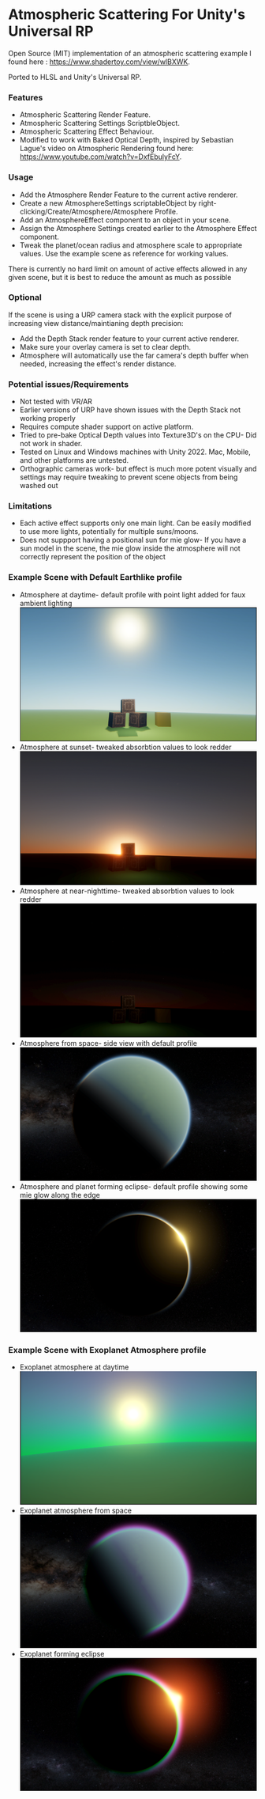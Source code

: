 # Atmospheric Scattering For Unity's Universal RP

Open Source (MIT) implementation of an atmospheric scattering example I found here : https://www.shadertoy.com/view/wlBXWK.

Ported to HLSL and Unity's Universal RP.

### Features
* Atmospheric Scattering Render Feature.
* Atmospheric Scattering Settings ScriptbleObject.
* Atmospheric Scattering Effect Behaviour.
* Modified to work with Baked Optical Depth, inspired by Sebastian Lague's video on Atmospheric Rendering found here: https://www.youtube.com/watch?v=DxfEbulyFcY.

### Usage

* Add the Atmosphere Render Feature to the current active renderer.
* Create a new AtmosphereSettings scriptableObject by right-clicking/Create/Atmosphere/Atmosphere Profile.
* Add an AtmosphereEffect component to an object in your scene.
* Assign the Atmosphere Settings created earlier to the Atmosphere Effect component.
* Tweak the planet/ocean radius and atmosphere scale to appropriate values. Use the example scene as reference for working values.

There is currently no hard limit on amount of active effects allowed in any given scene, but it is best to reduce the amount as much as possible

### Optional

If the scene is using a URP camera stack with the explicit purpose of increasing view distance/maintianing depth precision:
* Add the Depth Stack render feature to your current active renderer.
* Make sure your overlay camera is set to clear depth.
* Atmosphere will automatically use the far camera's depth buffer when needed, increasing the effect's render distance.

### Potential issues/Requirements
* Not tested with VR/AR
* Earlier versions of URP have shown issues with the Depth Stack not working properly
* Requires compute shader support on active platform.
* Tried to pre-bake Optical Depth values into Texture3D's on the CPU- Did not work in shader.
* Tested on Linux and Windows machines with Unity 2022. Mac, Mobile, and other platforms are untested.
* Orthographic cameras work- but effect is much more potent visually and settings may require tweaking to prevent scene objects from being washed out

### Limitations
* Each active effect supports only one main light. Can be easily modified to use more lights, potentially for multiple suns/moons.
* Does not suppport having a positional sun for mie glow- If you have a sun model in the scene, the mie glow inside the atmosphere will not correctly represent the position of the object


### Example Scene with Default Earthlike profile
* Atmosphere at daytime- default profile with point light added for faux ambient lighting
![Atmosphere at daytime](Assets/Screenshots/daytime.png)<br>
* Atmosphere at sunset- tweaked absorbtion values to look redder
![Atmosphere at sunset](Assets/Screenshots/sunset.png)<br>
* Atmosphere at near-nighttime- tweaked absorbtion values to look redder
![Atmosphere at nighttime](Assets/Screenshots/night.png)<br>
* Atmosphere from space- side view with default profile
![Atmosphere from space](Assets/Screenshots/space.png)<br>
* Atmosphere and planet forming eclipse- default profile showing some mie glow along the edge
![Atmosphere from space-again](Assets/Screenshots/space2.png)<br>

### Example Scene with Exoplanet Atmosphere profile
* Exoplanet atmosphere at daytime
![Goofy colored atmosphere](Assets/Screenshots/exoplanet.png)<br>
* Exoplanet atmosphere from space
![Goofy colored atmosphere from space](Assets/Screenshots/exoplanet-space.png)<br>
* Exoplanet forming eclipse
![Goofy colored atmosphere from space again](Assets/Screenshots/exoplanet-space2.png)<br>
